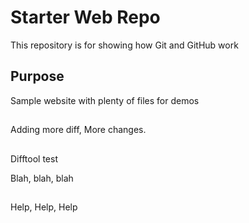 # Starter Web Repo

This repository is for showing how Git and GitHub work

## Purpose

Sample website with plenty of files for demos

##

Adding more diff, More changes.

##

Difftool test

Blah, blah, blah

##

Help, Help, Help